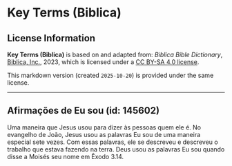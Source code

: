 # Key Terms (Biblica)

## License Information

**Key Terms (Biblica)** is based on and adapted from: _Biblica Bible Dictionary_, [Biblica, Inc.](https://www.biblica.com/), 2023, which is licensed under a [CC BY-SA 4.0 license](https://creativecommons.org/licenses/by-sa/4.0/legalcode.en).

This markdown version (created `2025-10-20`) is provided under the same license.



--------------------------------

## Afirmações de Eu sou (id: 145602)

Uma maneira que Jesus usou para dizer às pessoas quem ele é. No evangelho de João, Jesus usou as palavras Eu sou de uma maneira especial sete vezes. Com essas palavras, ele se descreveu e descreveu o trabalho que estava fazendo na terra. Deus usou as palavras Eu sou quando disse a Moisés seu nome em Êxodo 3\.14\.


